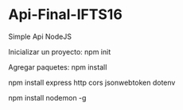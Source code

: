 # Api-Final-IFTS16

Simple Api NodeJS

Inicializar un proyecto: npm init

Agregar paquetes: npm install <package>

npm install express http cors jsonwebtoken dotenv

npm install nodemon -g
